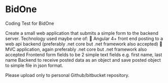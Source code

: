 # BidOne
Coding Test for BidOne

Create a small web application that submits a simple form to the backend server.
Technology used maybe one of:
 Angular 4+ front end posting to a web api backend (preferably .net core but .net framework
also accepted)
 MVC application, again preferably .net core but .net framework also accepted
Frontend form fields to be 2 simple text fields e.g. first name, last name
Backend to receive posted data as an object and save posted object to simple file in json format.

Please upload only to personal Github/bitbucket repository.
